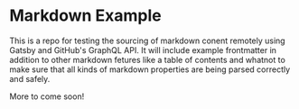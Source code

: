 # Markdown Example

This is a repo for testing the sourcing of markdown conent remotely using Gatsby and GitHub's GraphQL API.  It will include example frontmatter in addition to other markdown fetures like a table of contents and whatnot to make sure that all kinds of markdown properties are being parsed correctly and safely.

More to come soon!
